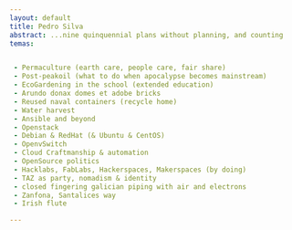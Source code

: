 ```yaml
---
layout: default
title: Pedro Silva
abstract: ...nine quinquennial plans without planning, and counting
temas:


 - Permaculture (earth care, people care, fair share)
 - Post-peakoil (what to do when apocalypse becomes mainstream)
 - EcoGardening in the school (extended education)
 - Arundo donax domes et adobe bricks
 - Reused naval containers (recycle home)
 - Water harvest
 - Ansible and beyond
 - Openstack
 - Debian & RedHat (& Ubuntu & CentOS)
 - OpenvSwitch
 - Cloud Craftmanship & automation
 - OpenSource politics
 - Hacklabs, FabLabs, Hackerspaces, Makerspaces (by doing)
 - TAZ as party, nomadism & identity
 - closed fingering galician piping with air and electrons
 - Zanfona, Santalices way
 - Irish flute

---
```

